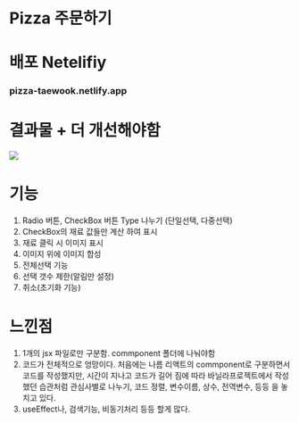 # Pizza 주문하기

# 배포 Netelifiy

### pizza-taewook.netlify.app

# 결과물 + 더 개선해야함

<img src="https://github.com/Taewook1212/react-homework/assets/147236247/38fc042a-d4a1-424d-bb8f-d970fbc52292"/>

# 기능

1. Radio 버튼, CheckBox 버튼 Type 나누기 (단일선택, 다중선택)
2. CheckBox의 재료 값들만 계산 하여 표시
3. 재료 클릭 시 이미지 표시
4. 이미지 위에 이미지 합성
5. 전체선택 기능
6. 선택 갯수 제한(알림만 설정)
7. 취소(초기화 기능)

# 느낀점

1. 1개의 jsx 파일로만 구분함. commponent 폴더에 나눠야함
2. 코드가 전체적으로 엉망이다. 처음에는 나름 리액트의 commponent로 구분하면서 코드를 작성했지만, 시간이 지나고 코드가 길어 짐에 따라 바닐라프로젝트에서 작성했던 습관처럼 관심사별로 나누기, 코드 정렬, 변수이름, 상수, 전역변수, 등등 을 놓치고 있다.
3. useEffect나, 검색기능, 비동기처리 등등 할게 많다.
